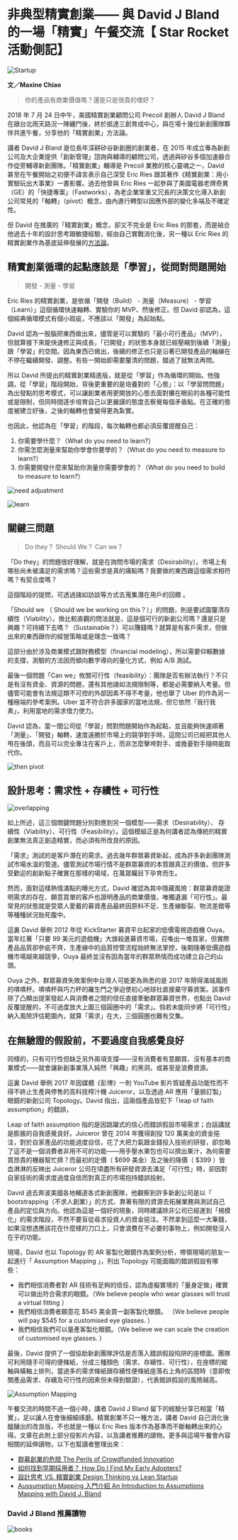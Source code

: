 
# 非典型精實創業—— 與 David J Bland 的一場「精實」午餐交流【 Star Rocket 活動側記】

![Startup](https://scontent.ftpe7-3.fna.fbcdn.net/v/t1.0-9/37720599_2116995358550281_8041207525858607104_o.jpg?_nc_fx=ftpe7-4&_nc_cat=0&oh=bb64b9857098a6976880b0ef71d36e99&oe=5BCCD49F)

**文／Maxine Chiao** 

> 你的產品有商業價值嗎？還是只是很貴的嗜好？ 

2018 年 7 月 24 日中午，美國精實創業顧問公司 Precoil 創辦人 David J Bland 在跟台北雨天路況一陣纏鬥後，終於抵達三創育成中心，與在場十幾位新創團隊夥伴共進午餐，分享他的「精實創業」方法論。

講者 David J Bland 是位長年深耕矽谷新創圈的創業者，在 2015 年成立專為新創公司及大企業提供「創新管理」諮詢與輔導的顧問公司，透過與矽谷多個加速器合作從旁輔導新創團隊。「精實創業」輔導是 Precoil 業務的核心靈魂之一，David 甚至在午餐開始之初便不諱言表示自己深受 Eric Ries 跟其著作《精實創業：用小實驗玩出大事業》一書影響。過去他曾與 Eric Ries 一起參與了美國電器老牌奇異（GE）的「快捷專案」（Fastworks），為老企業笨重又冗長的決策文化導入新創公司常見的「軸轉」（pivot）概念，由內進行轉型以因應外部的變化多端及不確定性。 

但 David 在推廣的「精實創業」概念，卻又不完全是 Eric Ries 的那套，而是結合他過去十年的設計思考跟敏捷經驗，經由自己實戰消化後，另一種以 Eric Ries 的精實創業作為基底延伸發展的[方法論](https://medium.com/precoil/design-thinking-vs-lean-startup-eff0522fe669)。

## 精實創業循環的起點應該是「學習」，從問對問題開始

> 開發 - 測量 - 學習

Eric Ries 的精實創業，是依循「開發（Build） -  測量（Measure） - 學習（Learn）」這個循環快速軸轉、實驗你的 MVP、然後修正。但 David 卻認為，這個經典循環模式有個小瑕疵，不應該以「開發」為起始點。 

David 認為一股腦把東西做出來，儘管是可以實驗的「最小可行產品」（MVP），但就算接下來能快速修正與成長，「已開發」的狀態本身就已經壓縮到後續「測量」跟「學習」的空間。因為東西已做出，後續的修正也只是沿著已開發產品的軸線在不停在繼續開發、調整。有些一開始即需要釐清的問題，錯過了就無法再問。 

所以 David 所提出的精實創業精進版，就是從「學習」作為循環的開始。他強調，從「學習」階段開始，背後更重要的是培養對的「心態」：以「學習問問題」為出發點的思考模式，可以讓創業者用更開放的心態去面對攤在眼前的各種可能性或是限制，但同時間逐步培育自己以更嚴謹的態度去察覺每個矛盾點。在正確的態度被建立好後，之後的軸轉也會變得更為紮實。

也因此，他認為在「學習」的階段，每次軸轉也都必須反覆提醒自己：

1. 你需要學什麼？（What do you need to learn?）
2. 你需怎麼測量來幫助你學會你要學的？（What do you need to measure to learn?）
3. 你需要開發什麼來幫助你測量你需要學會的？（What do you need to build to measure to learn?）

![need adjustment](https://scontent.ftpe7-3.fna.fbcdn.net/v/t1.0-9/37922817_440737036407990_1831617128688517120_o.jpg?_nc_fx=ftpe7-4&_nc_cat=0&oh=d4d5138a70ecaa489b107e13c95c9398&oe=5BD0999A)

![learn](https://scontent.ftpe7-1.fna.fbcdn.net/v/t1.0-9/37922129_440731676408526_8637808767087411200_o.jpg?_nc_fx=ftpe7-4&_nc_cat=0&oh=638a9af4d64ef382ebe22721d5067c37&oe=5C0DDD4A)

## 關鍵三問題 

> Do they？
> Should We？
> Can we？

「Do they」的問題很好理解，就是在詢問市場的需求（Desirability）。市場上有哪些尚未被滿足的需求嗎？這些需求是真的痛點嗎？我要做的東西跟這個需求相符嗎？有契合度嗎？

這個階段的提問，可透過諸如訪談等方式去蒐集潛在用戶的回饋 。

「Should we （ Should we be working on this？）」的問題，則是要試圖釐清存續性（Viability）。換比較直觀的問法就是，這是個可行的新創公司嗎？還是只是興趣？可持續下去嗎？（Sustainable？）可以賺錢嗎？就算是有客戶需求，但做出來的東西跟你的經營策略或是理念一致嗎？

這部分由於涉及商業模式跟財務模型（financial modeling），所以需要仰賴數據的支撐，測驗的方法因而傾向數字導向的量化方式，例如 A/B 測試。

最後一個問題「Can we」攸關可行性（feasibility）：團隊是否有辦法執行？不只是有沒有資金、資源的問題，還有其他諸如法規限制等，都是必需要納入考量。但儘管可能會有法規這類不可控的外部因素不得不考量，他也舉了 Uber 的作為另一種極端的參考案例。Uber 並不符合許多國家的當地法規，但它依然「我行我素」，利用當地的需求借力使力。

David 認為，當一間公司從「學習」問對問題開始作為起點，並且能夠快速順著「測量」、「開發」軸轉，速度遠勝於市場上的競爭對手時，這間公司已經把其他人甩在後頭，而且可以完全專注在客戶上，而非怎麼擊垮對手、或擔憂對手隨時能取代你。

![then pivot](https://scontent.ftpe7-1.fna.fbcdn.net/v/t1.0-9/37926780_440731489741878_7869179856427155456_o.jpg?_nc_fx=ftpe7-4&_nc_cat=0&oh=85a8c6cf834d5c7c35ac5cc1e9a4ca34&oe=5C125997)

## 設計思考：需求性 + 存續性 + 可行性

![overlapping](https://scontent.ftpe7-2.fna.fbcdn.net/v/t1.0-9/37931465_440731239741903_3200964419047653376_o.jpg?_nc_fx=ftpe7-4&_nc_cat=0&oh=6f43f40da7f6121a82491561828b78af&oe=5BD3E7DB)

如上所述，這三個關鍵問題分別對應到另一個模型——需求（Desirability）、 存續性（Viability）、可行性（Feasibility）。這個模組正是為何講者認為傳統的精實創業無法真正創造精實，而必須有所改良的原因。

「需求」測試的是客戶潛在的需求。過去幾年群眾募資新起，成為許多新創團隊測試市場水溫的管道。儘管測試市場行情不是群眾募資的本質跟真正的價值，但許多受歡迎的創新點子確實在那樣的場域，在萬眾矚目下孕育而生。

然而，面對這樣熱情滿點的曝光方式，David 確認為其中隱藏風險：群眾募資能證明需求的存在、願意買單的客戶也證明產品的商業價值，唯獨遺漏「可行性」。最常見的狀態就是受眾人愛戴的募資產品最終因原料不足、生產線斷裂、物流差錯等等種種狀況胎死腹中。

這裏 David 舉例 2012 年從 KickStarter 募資平台起家的低價電視遊戲機 Ouya。當年扛著「只要 99 美元的遊戲機」大旗殺進募資市場，召喚出一堆買家，但實際產品品質卻參疵不齊，生產線中的品質控管流程始終無法掌控，後期隨著低價遊戲機市場越來越競爭，Ouya 最終並沒有因為當年的群眾熱情而成功建立自己的山頭。

Ouya 之外，群眾募資失敗案例中台灣人可能更為熟悉的是 2017 年鬧得滿城風雨的嘖嘖杯。嘖嘖杯與巧力杯的羅生門之爭迫使初心地球社直接棄守募資案。該事件除了凸顯出提案發起人與消費者之間的信任直接牽動群眾募資世界，也點出 David 反覆提醒的，不可過度放大上圖三個圓圈中的「需求」。倘若未能同步將「可行性」納入風險評估範圍內，就算「需求」在大，三個圓圈也難有交集。

## 在無驗證的假設前，不要過度自我感覺良好

同樣的，只有可行性但缺乏另外兩項支撐——沒有消費者有意願買、沒有基本的商業模式——就會讓新創事業落入純然「興趣」的黑洞，或甚至是浪費資源。

這裏 David 舉例 2017 年因媒體《彭博》一則 YouTube 影片質疑產品功能性而不得不終止生產與停售的高科技榨汁機 Juiceror，以及透過 AR 應用「量臉訂製」眼鏡的新創公司 Topology。David 指出，這兩個產品皆犯下「leap of faith assumption」的錯誤，

Leap of faith assumption 指的是因跳躍式的信心而錯誤假設市場需求；白話講就是膨脹的自我感覺良好。Juiceror 曾在 2014 年獲得創投 120 萬美金的資金挹注，對於自家產品的功能過度自信，花了大把力氣跟金錢投入技術的研發，卻忽略了這不是一個消費者非用不可的功能——用手壓水果包也可以擠出果汁，為何需要買昂貴的機器幫忙擠？而最初的定價（ $699 美金）及之後的降價（ $399 ）皆血淋淋的反映出 Juiceror 公司在頃盡所有研發資源去滿足「可行性」時，卻因對自家技術的需求度過度自信而對真正的市場抱持錯誤投射。

David 過去奔波美國各地輔道各式新創團隊，他觀察到許多新創公司是以「 bootstrapping（不求人創業）」的方式、靠著有限的資源去拓展業務與測試自己產品的定位與方向。他認為這是一個好的現象，同時建議除非公司已經進到「規模化」的需求階段，不然不要盲從尋求投資人的資金挹注。不然拿到這麼一大筆錢，如果沒想透應該花在什麼樣的刀口上，只會浪費在不必要的事物上，例如開發沒人在乎的功能。

現場，David  也以 Topology 的 AR 客製化眼鏡作為案例分析，帶領現場的朋友一起進行「 Assumption Mapping 」，列出 Topology 可能面臨的錯誤假設有哪些：

- 我們相信消費者對 AR 技術有足夠的信任，認為虛擬實境的「量身定做」確實可以做出符合需求的眼鏡。（We believe people who wear glasses will trust a virtual fitting ）
- 我們相信消費者願意花 $545 美金買一副客製化眼鏡。 （Ｗe believe people will pay $545 for a customised eye glasses. ）
- 我們相信我們可以量產客製化眼鏡。（We believe we can scale the creation of customised eye glasses. ）

最後，David 提供了一個協助新創團隊評估是否落入錯誤假設陷阱的座標圖。團隊可利用隨手可得的便條紙，分成三種顏色（需求、存續性、可行性），在座標的縱軸與橫軸上排列，當過多的需求條紙跟存續性便條紙座落右上角的區間時（意即攸關產品需求、存續及可行性的因素但未得到驗證），代表錯誤假設的風險越高。 

![Assumption Mapping](https://scontent.ftpe7-1.fna.fbcdn.net/v/t1.0-9/37962615_440731226408571_5276791047429554176_o.jpg?_nc_fx=ftpe7-4&_nc_cat=0&oh=84b2bec9176f8423aedab8fb7cd9b210&oe=5BC611A7)

午餐交流的時間不過一個小時，講者 David J Bland 留下的經驗分享已相當「精實」，足以讓人在會後細細琢磨。精實創業不只一種方法，講者 David 自己消化後醞釀出的改良版，不也就是一種以 Eric Ries 版本作為基準而不斷軸轉出來的心得。文章在此附上部分投影片內容，以及講者推薦的讀物。更多與這場午餐會內容相關的延伸讀物，以下也幫讀者整理出來：

- [群募創業的危險 The Perils of Crowdfunded Innovation](https://medium.com/precoil/the-perils-of-crowdfunded-innovation-10a812be649f)
- [如何找到早期採用者？ How Do I Find My Early Adopters?](https://medium.com/precoil/how-do-i-find-my-early-adopters-47de74789d9a) 
- [設計思考 VS. 精實創業 Design Thinking vs Lean Startup](https://medium.com/precoil/design-thinking-vs-lean-startup-eff0522fe669)
- [Aussumption Mapping 入門介紹 An Introduction to Assumptions Mapping with David J. Bland](http://blog.mural.co/2017/05/18/intro-assumptions-mapping/)

### David J Bland 推薦讀物 
![books](https://scontent.ftpe7-3.fna.fbcdn.net/v/t1.0-9/38050964_440739216407772_3520171688476016640_n.jpg?_nc_fx=ftpe7-4&_nc_cat=0&oh=ad0c11a7914a1476f03f95d4858789af&oe=5C0CCD6A)

